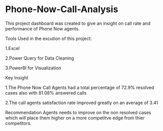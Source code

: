 # Phone-Now-Call-Analysis
This project dashboard was created to give an insight on call rate and performance of Phone Now agents.

Tools Used in the excution of this project:

1.Excel

2.Power Query for Data Cleaning

3.PowerBI for Visualization

Key Insight

1.The Phone Now Call Agents had a total percentage of 72.9% resolved cases also with 81.08% answered calls

2.The call agents satisfaction rate improved greatly on an average of 3.41


Recommendation
Agents needs to improve on the non resolved cases which will place them higher on a more competitve edge from thier competitors.

